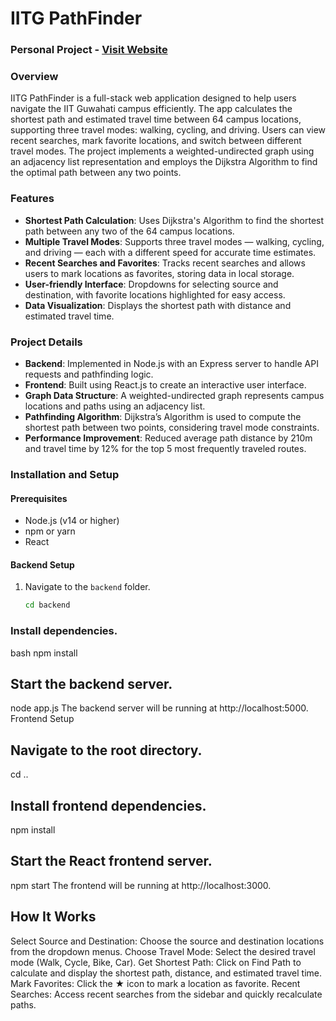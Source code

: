 # IITG PathFinder

### Personal Project - [Visit Website](https://iitg-path-finder.vercel.app/)

### Overview
IITG PathFinder is a full-stack web application designed to help users navigate the IIT Guwahati campus efficiently. The app calculates the shortest path and estimated travel time between 64 campus locations, supporting three travel modes: walking, cycling, and driving. Users can view recent searches, mark favorite locations, and switch between different travel modes. The project implements a weighted-undirected graph using an adjacency list representation and employs the Dijkstra Algorithm to find the optimal path between any two points.

### Features
- **Shortest Path Calculation**: Uses Dijkstra's Algorithm to find the shortest path between any two of the 64 campus locations.
- **Multiple Travel Modes**: Supports three travel modes — walking, cycling, and driving — each with a different speed for accurate time estimates.
- **Recent Searches and Favorites**: Tracks recent searches and allows users to mark locations as favorites, storing data in local storage.
- **User-friendly Interface**: Dropdowns for selecting source and destination, with favorite locations highlighted for easy access.
- **Data Visualization**: Displays the shortest path with distance and estimated travel time.

### Project Details
- **Backend**: Implemented in Node.js with an Express server to handle API requests and pathfinding logic.
- **Frontend**: Built using React.js to create an interactive user interface.
- **Graph Data Structure**: A weighted-undirected graph represents campus locations and paths using an adjacency list.
- **Pathfinding Algorithm**: Dijkstra’s Algorithm is used to compute the shortest path between two points, considering travel mode constraints.
- **Performance Improvement**: Reduced average path distance by 210m and travel time by 12% for the top 5 most frequently traveled routes.

### Installation and Setup
#### Prerequisites
- Node.js (v14 or higher)
- npm or yarn
- React

#### Backend Setup
1. Navigate to the `backend` folder.
   ```bash
   cd backend
### Install dependencies.
   bash
   npm install

## Start the backend server.
node app.js
The backend server will be running at http://localhost:5000.
Frontend Setup
## Navigate to the root directory.
cd ..
## Install frontend dependencies.
npm install
## Start the React frontend server.
npm start
The frontend will be running at http://localhost:3000.
## How It Works
Select Source and Destination: Choose the source and destination locations from the dropdown menus.
Choose Travel Mode: Select the desired travel mode (Walk, Cycle, Bike, Car).
Get Shortest Path: Click on Find Path to calculate and display the shortest path, distance, and estimated travel time.
Mark Favorites: Click the ★ icon to mark a location as favorite.
Recent Searches: Access recent searches from the sidebar and quickly recalculate paths.
